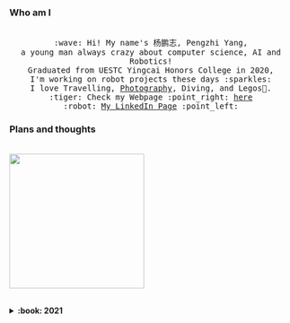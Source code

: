 ### Who am I
<p align="center">
  <br>
  <samp>
    :wave: Hi! My name's <font face="楷体">杨鹏志</font>, Pengzhi Yang, 
    <br> a young man always crazy about computer science, AI and Robotics!
    <br> Graduated from UESTC Yingcai Honors College in 2020,
      <br>I'm working on robot projects these days :sparkles:
    <br>
    I love Travelling, <a href="https://500px.com/p/Y_Marcus?view=photos">Photography</a>, Diving, and Legos🧱. <br>
    :tiger: Check my Webpage :point_right: <a href="https://pengzhi1998.com/#about">here</a><br>
    :robot: <a href="https://www.linkedin.com/in/%E9%B9%8F%E5%BF%97-%E6%9D%A8-751a67181/">My LinkedIn Page</a> :point_left:
  </samp>
</p>

### Plans and thoughts
<br><img src="https://i.imgur.com/BnWJI6O.gif" width="240px" align="center"><br><br>
<details>
  <summary><b>:book: 2021 </b></summary>
  This has been a difficult year for everyone and for me. But still a long way to go, still full of hope and enthusiasm, and still working on the amazing projects!<br>
  Feel free to contact me if you have any question about my projects or if you are curious about me! 😄
</details>
